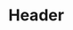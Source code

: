 <!-- TITLE: BatMonitor - Development Documentation V 0 1 -->
<!-- SUBTITLE: A quick summary of Smd Development Documentation V 0 1 -->

# Header